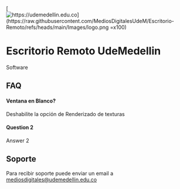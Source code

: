 
[![https://udemedellin.edu.co](https://raw.githubusercontent.com/MediosDigitalesUdeM/Escritorio-Remoto/refs/heads/main/Images/logo.png =x100)](https://mediosdigitales.udemedellin.edu.co)


# Escritorio Remoto UdeMedellin

Software 


## FAQ

#### Ventana en Blanco?

Deshabilite la opción de Renderizado de texturas

#### Question 2

Answer 2


## Soporte

Para recibir soporte puede enviar un email a mediosdigitales@udemedellin.edu.co

